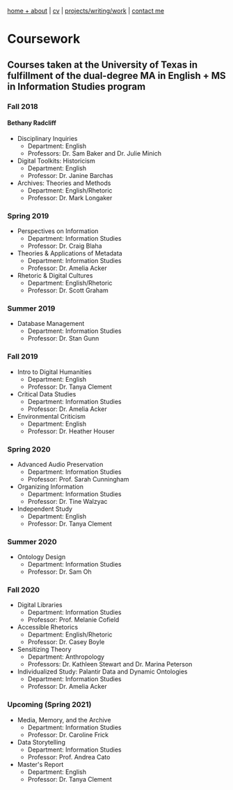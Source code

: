 [home + about](https://bethanycayeradcliff.github.io/bethany/)  |     [cv](https://bethanycayeradcliff.github.io/bethany/cv.html)    |    [projects/writing/work](https://bethanycayeradcliff.github.io/bethany/projects.html)   |    [contact me](https://bethanycayeradcliff.github.io/bethany/contact.html)

# Coursework

## Courses taken at the University of Texas in fulfillment of the dual-degree MA in English + MS in Information Studies program

### Fall 2018

#### Bethany Radcliff
 
- Disciplinary Inquiries
	- Department: English
	- Professors: Dr. Sam Baker and Dr. Julie Minich
- Digital Toolkits: Historicism
	- Department: English
	- Professor: Dr. Janine Barchas
- Archives: Theories and Methods
	- Department: English/Rhetoric
	- Professor: Dr. Mark Longaker

### Spring 2019
- Perspectives on Information
	- Department: Information Studies
	- Professor: Dr. Craig Blaha
- Theories & Applications of Metadata
	- Department: Information Studies
	- Professor: Dr. Amelia Acker
- Rhetoric & Digital Cultures
	- Department: English/Rhetoric
	- Professor: Dr. Scott Graham

### Summer 2019
- Database Management
	- Department: Information Studies
	- Professor: Dr. Stan Gunn
	
### Fall 2019
- Intro to Digital Humanities
	- Department: English
	- Professor: Dr. Tanya Clement
- Critical Data Studies
	- Department: Information Studies
	- Professor: Dr. Amelia Acker
- Environmental Criticism
	- Department: English
	- Professor: Dr. Heather Houser

### Spring 2020
- Advanced Audio Preservation
	- Department: Information Studies
	- Professor: Prof. Sarah Cunningham
- Organizing Information
	- Department: Information Studies
	- Professor: Dr. Tine Walzyac
- Independent Study
	- Department: English
	- Professor: Dr. Tanya Clement
	
### Summer 2020
- Ontology Design
	- Department: Information Studies
	- Professor: Dr. Sam Oh
	
### Fall 2020
- Digital Libraries
	- Department: Information Studies
	- Professor: Prof. Melanie Cofield
- Accessible Rhetorics
	- Department: English/Rhetoric
	- Professor: Dr. Casey Boyle
- Sensitizing Theory
	- Department: Anthropology
	- Professors: Dr. Kathleen Stewart and Dr. Marina Peterson
- Individualized Study: Palantir Data and Dynamic Ontologies
	- Department: Information Studies
	- Professor: Dr. Amelia Acker

### Upcoming (Spring 2021)
- Media, Memory, and the Archive
	- Department: Information Studies
	- Professor: Dr. Caroline Frick
- Data Storytelling
	- Department: Information Studies
	- Professor: Prof. Andrea Cato
- Master's Report
	- Department: English
	- Professor: Dr. Tanya Clement
